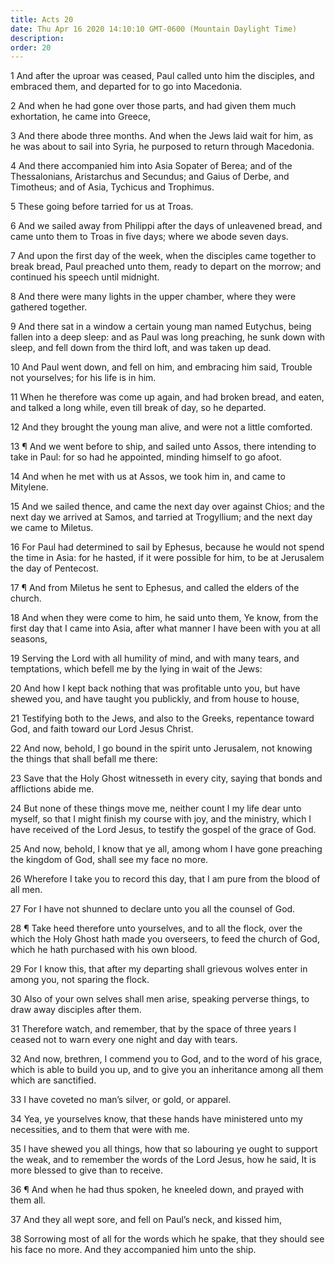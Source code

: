 ```yaml
---
title: Acts 20
date: Thu Apr 16 2020 14:10:10 GMT-0600 (Mountain Daylight Time)
description: 
order: 20
---
```


<p>
  1 And after the uproar was ceased, Paul called unto him the disciples, and
  embraced them, and departed for to go into Macedonia.
</p>
<span></span>
<p>
  2 And when he had gone over those parts, and had given them much exhortation,
  he came into Greece,
</p>
<p>
  3 And there abode three months. And when the Jews laid wait for him, as he was
  about to sail into Syria, he purposed to return through Macedonia.
</p>
<p>
  4 And there accompanied him into Asia Sopater of Berea; and of the
  Thessalonians, Aristarchus and Secundus; and Gaius of Derbe, and Timotheus;
  and of Asia, Tychicus and Trophimus.
</p>
<p>5 These going before tarried for us at Troas.</p>
<p>
  6 And we sailed away from Philippi after the days of unleavened bread, and
  came unto them to Troas in five days; where we abode seven days.
</p>
<p>
  7 And upon the first day of the week, when the disciples came together to
  break bread, Paul preached unto them, ready to depart on the morrow; and
  continued his speech until midnight.
</p>
<p>
  8 And there were many lights in the upper chamber, where they were gathered
  together.
</p>
<p>
  9 And there sat in a window a certain young man named Eutychus, being fallen
  into a deep sleep: and as Paul was long preaching, he sunk down with sleep,
  and fell down from the third loft, and was taken up dead.
</p>
<p>
  10 And Paul went down, and fell on him, and embracing him said, Trouble not
  yourselves; for his life is in him.
</p>
<p>
  11 When he therefore was come up again, and had broken bread, and eaten, and
  talked a long while, even till break of day, so he departed.
</p>
<p>12 And they brought the young man alive, and were not a little comforted.</p>
<p>
  13 &#xB6; And we went before to ship, and sailed unto Assos, there intending
  to take in Paul: for so had he appointed, minding himself to go afoot.
</p>
<p>
  14 And when he met with us at Assos, we took him in, and came to Mitylene.
</p>
<p>
  15 And we sailed thence, and came the next day over against Chios; and the
  next day we arrived at Samos, and tarried at Trogyllium; and the next day we
  came to Miletus.
</p>
<p>
  16 For Paul had determined to sail by Ephesus, because he would not spend the
  time in Asia: for he hasted, if it were possible for him, to be at Jerusalem
  the day of Pentecost.
</p>
<p>
  17 &#xB6; And from Miletus he sent to Ephesus, and called the elders of the
  church.
</p>
<p>
  18 And when they were come to him, he said unto them, Ye know, from the first
  day that I came into Asia, after what manner I have been with you at all
  seasons,
</p>
<p>
  19 Serving the Lord with all humility of mind, and with many tears, and
  temptations, which befell me by the lying in wait of the Jews:
</p>
<p>
  20 And how I kept back nothing that was profitable unto you, but have shewed
  you, and have taught you publickly, and from house to house,
</p>
<p>
  21 Testifying both to the Jews, and also to the Greeks, repentance toward God,
  and faith toward our Lord Jesus Christ.
</p>
<p>
  22 And now, behold, I go bound in the spirit unto Jerusalem, not knowing the
  things that shall befall me there:
</p>
<span></span>
<p>
  23 Save that the Holy Ghost witnesseth in every city, saying that bonds and
  afflictions abide me.
</p>
<p>
  24 But none of these things move me, neither count I my life dear unto myself,
  so that I might finish my course with joy, and the ministry, which I have
  received of the Lord Jesus, to testify the gospel of the grace of God.
</p>
<p>
  25 And now, behold, I know that ye all, among whom I have gone preaching the
  kingdom of God, shall see my face no more.
</p>
<p>
  26 Wherefore I take you to record this day, that I am pure from the blood of
  all men.
</p>
<p>27 For I have not shunned to declare unto you all the counsel of God.</p>
<p>
  28 &#xB6; Take heed therefore unto yourselves, and to all the flock, over the
  which the Holy Ghost hath made you overseers, to feed the church of God, which
  he hath purchased with his own blood.
</p>
<p>
  29 For I know this, that after my departing shall grievous wolves enter in
  among you, not sparing the flock.
</p>
<p>
  30 Also of your own selves shall men arise, speaking perverse things, to draw
  away disciples after them.
</p>
<p>
  31 Therefore watch, and remember, that by the space of three years I ceased
  not to warn every one night and day with tears.
</p>
<p>
  32 And now, brethren, I commend you to God, and to the word of his grace,
  which is able to build you up, and to give you an inheritance among all them
  which are sanctified.
</p>
<p>33 I have coveted no man&#x2019;s silver, or gold, or apparel.</p>
<p>
  34 Yea, ye yourselves know, that these hands have ministered unto my
  necessities, and to them that were with me.
</p>
<p>
  35 I have shewed you all things, how that so labouring ye ought to support the
  weak, and to remember the words of the Lord Jesus, how he said, It is more
  blessed to give than to receive.
</p>
<p>
  36 &#xB6; And when he had thus spoken, he kneeled down, and prayed with them
  all.
</p>
<p>
  37 And they all wept sore, and fell on Paul&#x2019;s neck, and kissed him,
</p>
<p>
  38 Sorrowing most of all for the words which he spake, that they should see
  his face no more. And they accompanied him unto the ship.
</p>
